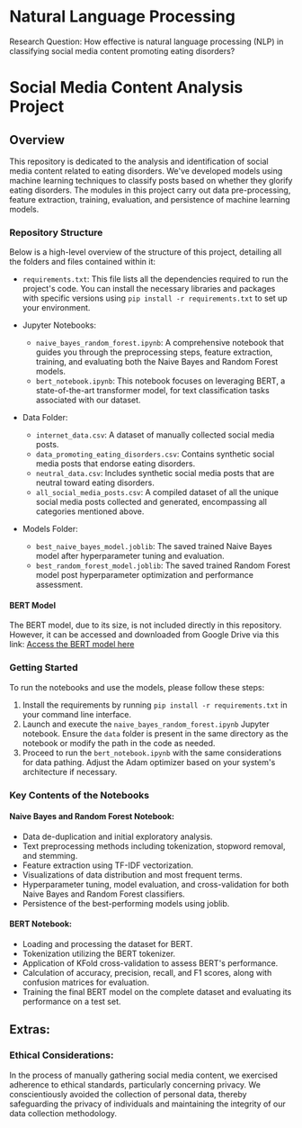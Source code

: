 # Natural Language Processing

Research Question: How effective is natural language processing (NLP) in classifying social media content promoting eating disorders?

# Social Media Content Analysis Project

## Overview
This repository is dedicated to the analysis and identification of social media content related to eating disorders. We've developed models using machine learning techniques to classify posts based on whether they glorify eating disorders. The modules in this project carry out data pre-processing, feature extraction, training, evaluation, and persistence of machine learning models.

### Repository Structure
Below is a high-level overview of the structure of this project, detailing all the folders and files contained within it:

- `requirements.txt`: This file lists all the dependencies required to run the project's code. You can install the necessary libraries and packages with specific versions using `pip install -r requirements.txt` to set up your environment.

- Jupyter Notebooks:
    - `naive_bayes_random_forest.ipynb`: A comprehensive notebook that guides you through the preprocessing steps, feature extraction, training, and evaluating both the Naive Bayes and Random Forest models.
    - `bert_notebook.ipynb`: This notebook focuses on leveraging BERT, a state-of-the-art transformer model, for text classification tasks associated with our dataset.

- Data Folder: 
    - `internet_data.csv`: A dataset of manually collected social media posts.
    - `data_promoting_eating_disorders.csv`: Contains synthetic social media posts that endorse eating disorders.
    - `neutral_data.csv`: Includes synthetic social media posts that are neutral toward eating disorders.
    - `all_social_media_posts.csv`: A compiled dataset of all the unique social media posts collected and generated, encompassing all categories mentioned above.

- Models Folder:
    - `best_naive_bayes_model.joblib`: The saved trained Naive Bayes model after hyperparameter tuning and evaluation.
    - `best_random_forest_model.joblib`: The saved trained Random Forest model post hyperparameter optimization and performance assessment.

#### BERT Model
The BERT model, due to its size, is not included directly in this repository. However, it can be accessed and downloaded from Google Drive via this link:
[Access the BERT model here](https://drive.google.com/drive/folders/1q7Q7oZbrY3p5Mu4pBGssp4ogMvTEciwD?usp=sharing)

### Getting Started

To run the notebooks and use the models, please follow these steps:

1. Install the requirements by running `pip install -r requirements.txt` in your command line interface.
2. Launch and execute the `naive_bayes_random_forest.ipynb` Jupyter notebook. Ensure the `data` folder is present in the same directory as the notebook or modify the path in the code as needed.
3. Proceed to run the `bert_notebook.ipynb` with the same considerations for data pathing. Adjust the Adam optimizer based on your system's architecture if necessary.

### Key Contents of the Notebooks

#### Naive Bayes and Random Forest Notebook:
- Data de-duplication and initial exploratory analysis.
- Text preprocessing methods including tokenization, stopword removal, and stemming.
- Feature extraction using TF-IDF vectorization.
- Visualizations of data distribution and most frequent terms.
- Hyperparameter tuning, model evaluation, and cross-validation for both Naive Bayes and Random Forest classifiers.
- Persistence of the best-performing models using joblib.

#### BERT Notebook:
- Loading and processing the dataset for BERT.
- Tokenization utilizing the BERT tokenizer.
- Application of KFold cross-validation to assess BERT's performance.
- Calculation of accuracy, precision, recall, and F1 scores, along with confusion matrices for evaluation.
- Training the final BERT model on the complete dataset and evaluating its performance on a test set.

## Extras:

### Ethical Considerations:

In the process of manually gathering social media content, we exercised adherence to ethical standards, particularly concerning privacy. We conscientiously avoided the collection of personal data, thereby safeguarding the privacy of individuals and maintaining the integrity of our data collection methodology.
